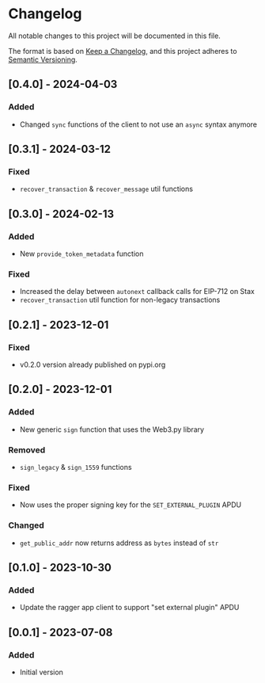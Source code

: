 # Changelog

All notable changes to this project will be documented in this file.

The format is based on [Keep a Changelog](https://keepachangelog.com/en/1.0.0/),
and this project adheres to [Semantic Versioning](https://semver.org/spec/v2.0.0.html).

## [0.4.0] - 2024-04-03

### Added

- Changed `sync` functions of the client to not use an `async` syntax anymore

## [0.3.1] - 2024-03-12

### Fixed

- `recover_transaction` & `recover_message` util functions

## [0.3.0] - 2024-02-13

### Added

- New `provide_token_metadata` function

### Fixed

- Increased the delay between `autonext` callback calls for EIP-712 on Stax
- `recover_transaction` util function for non-legacy transactions

## [0.2.1] - 2023-12-01

### Fixed

- v0.2.0 version already published on pypi.org

## [0.2.0] - 2023-12-01

### Added

- New generic `sign` function that uses the Web3.py library

### Removed

- `sign_legacy` & `sign_1559` functions

### Fixed

- Now uses the proper signing key for the `SET_EXTERNAL_PLUGIN` APDU

### Changed

- `get_public_addr` now returns address as `bytes` instead of `str`

## [0.1.0] - 2023-10-30

### Added

- Update the ragger app client to support "set external plugin" APDU

## [0.0.1] - 2023-07-08

### Added

- Initial version
